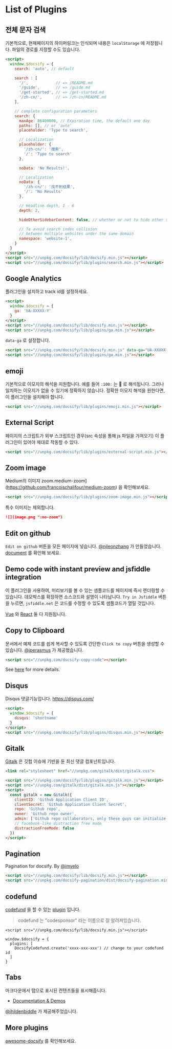 # List of Plugins

## 전체 문자 검색

기본적으로, 현재페이지의 하이퍼링크는 인식되며 내용은 `localStorage` 에 저장됩니다. 파일의 경로를 지정할 수도 있습니다.

```html
<script>
  window.$docsify = {
    search: 'auto', // default

    search : [
      '/',            // => /README.md
      '/guide',       // => /guide.md
      '/get-started', // => /get-started.md
      '/zh-cn/',      // => /zh-cn/README.md
    ],

    // complete configuration parameters
    search: {
      maxAge: 86400000, // Expiration time, the default one day
      paths: [], // or 'auto'
      placeholder: 'Type to search',

      // Localization
      placeholder: {
        '/zh-cn/': '搜索',
        '/': 'Type to search'
      },

      noData: 'No Results!',

      // Localization
      noData: {
        '/zh-cn/': '找不到结果',
        '/': 'No Results'
      },

      // Headline depth, 1 - 6
      depth: 2,

      hideOtherSidebarContent: false, // whether or not to hide other sidebar content

      // To avoid search index collision
      // between multiple websites under the same domain
      namespace: 'website-1',
    }
  }
</script>
<script src="//unpkg.com/docsify/lib/docsify.min.js"></script>
<script src="//unpkg.com/docsify/lib/plugins/search.min.js"></script>
```

## Google Analytics

플러그인을 설치하고 track id를 설정하세요.

```html
<script>
  window.$docsify = {
    ga: 'UA-XXXXX-Y'
  }
</script>
<script src="//unpkg.com/docsify/lib/docsify.min.js"></script>
<script src="//unpkg.com/docsify/lib/plugins/ga.min.js"></script>
```

 `data-ga` 로 설정합니다.

```html
<script src="//unpkg.com/docsify/lib/docsify.min.js" data-ga="UA-XXXXX-Y"></script>
<script src="//unpkg.com/docsify/lib/plugins/ga.min.js"></script>
```

## emoji

기본적으로 이모지의 해석을 지원합니다. 예를 들어 `:100:` 는 :100: 로 해석됩니다. 그러나 일치하는 이모지가 없을 수 있기에 정확하지 않습니다. 정확한 이모지 해석을 원한다면, 이 플러그인을 설치해야 합니다.

```html
<script src="//unpkg.com/docsify/lib/plugins/emoji.min.js"></script>
```

## External Script

페이지의 스크립트가 외부 스크립트인 경우(src 속성을 통해 js 파일을 가져오기) 이 플러그인이 있어야 제대로 작동할 수 있다.

```html
<script src="//unpkg.com/docsify/lib/plugins/external-script.min.js"></script>
```

## Zoom image

Medium의 이미지 zoom.medium-zoom](https://github.com/francoischalifour/medium-zoom) 을 확인해보세요.

```html
<script src="//unpkg.com/docsify/lib/plugins/zoom-image.min.js"></script>
```

특수 이미지는 제외합니다.

```markdown
![](image.png ":no-zoom")
```

## Edit on github

 `Edit on github` 버튼을 모든 페이지에 넣습니다.  [@njleonzhang](https://github.com/njleonzhang) 가 만들었습니다. [document](https://github.com/njleonzhang/docsify-edit-on-github) 를 확인해 보세요.

## Demo code with instant preview and jsfiddle integration

이 플러그인을 사용하여, 미리보기를 볼 수 있는 샘플코드를 페이지에 즉시 렌더링할 수 있습니다.
데모박스를 확장하면 소스코드와 설명이 나타납니다. `Try in Jsfiddle` 버튼을 누르면,
`jsfiddle.net` 은 코드를 수정할 수 있도록 샘플코드가 열릴 것입니다.

[Vue](https://njleonzhang.github.io/docsify-demo-box-vue/) 와 [React](https://njleonzhang.github.io/docsify-demo-box-react/)  둘 다 지원됩니다.

## Copy to Clipboard

문서에서 예제 코드를 쉽게 복사할 수 있도록 간단한 `Click to copy` 버튼을 생성할 수 있습니다.   [@jperasmus](https://github.com/jperasmus) 가 제공했습니다.

```html
<script src="//unpkg.com/docsify-copy-code"></script>
```

See [here](https://github.com/jperasmus/docsify-copy-code/blob/master/README.md) for more details.

## Disqus

Disqus 댓글기능입니다. https://disqus.com/

```html
<script>
  window.$docsify = {
    disqus: 'shortname'
  }
</script>
<script src="//unpkg.com/docsify/lib/plugins/disqus.min.js"></script>
```

## Gitalk

[Gitalk](https://github.com/gitalk/gitalk) 은 깃헙 이슈에 기반을 둔 최신 댓글 컴포넌트입니다.

```html
<link rel="stylesheet" href="//unpkg.com/gitalk/dist/gitalk.css">

<script src="//unpkg.com/docsify/lib/plugins/gitalk.min.js"></script>
<script src="//unpkg.com/gitalk/dist/gitalk.min.js"></script>
<script>
  const gitalk = new Gitalk({
    clientID: 'Github Application Client ID',
    clientSecret: 'Github Application Client Secret',
    repo: 'Github repo',
    owner: 'Github repo owner',
    admin: ['Github repo collaborators, only these guys can initialize github issues'],
    // facebook-like distraction free mode
    distractionFreeMode: false
  })
</script>
```

## Pagination

Pagination for docsify. By [@imyelo](https://github.com/imyelo)

```html
<script src="//unpkg.com/docsify/lib/docsify.min.js"></script>
<script src="//unpkg.com/docsify-pagination/dist/docsify-pagination.min.js"></script>
```

## codefund

 [codefund](https://codefund.io/) 을 할 수 있는 [plugin](https://github.com/njleonzhang/docsify-plugin-codefund) 입니다.

> codefund 는 "codesponsor" 라는 이름으로 잘 알려져있습니다.

```
<script src="//unpkg.com/docsify/lib/docsify.min.js"></script>

window.$docsify = {
  plugins: [
    DocsifyCodefund.create('xxxx-xxx-xxx') // change to your codefund id
  ]
}
```

## Tabs

마크다운에서 탭으로 표시된 컨텐츠들을 표시해줍니다.

- [Documentation & Demos](https://jhildenbiddle.github.io/docsify-tabs)

 [@jhildenbiddle](https://github.com/jhildenbiddle/docsify-tabs) 가 제공해주었습니다.

## More plugins

 [awesome-docsify](awesome?id=plugins) 를 확인해보세요.

